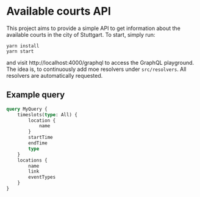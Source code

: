 # Available courts API

This project aims to provide a simple API to get information about the available courts in the city of Stuttgart.
To start, simply run:
```
yarn install
yarn start
```
and visit http://localhost:4000/graphql to access the GraphQL playground.
The idea is, to continuously add moe resolvers under `src/resolvers`. All resolvers are automatically requested.

## Example query

```graphql
query MyQuery {
    timeslots(type: All) {
        location {
            name
        }
        startTime
        endTime
        type
    }
    locations {
        name
        link
        eventTypes
    }
}
```